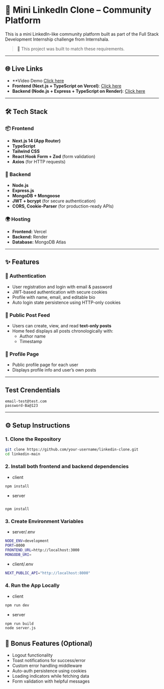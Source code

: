 # 🔗 Mini LinkedIn Clone – Community Platform

This is a mini LinkedIn-like community platform built as part of the Full Stack Development Internship challenge from Internshala.

> 📸 This project was built to match these requirements.

---

## 🌐 Live Links
- **Video Demo [Click here](https://github.com/user-attachments/assets/da286cb8-7551-46d8-bd1b-80a7d40d1859)
- **Frontend (Next.js + TypeScript on Vercel)**: [Click here](https://linkdin-mauve.vercel.app/)
- **Backend (Node.js + Express + TypeScript on Render)**: [Click here](https://linkdin-g0nm.onrender.com)

---

## 🛠️ Tech Stack

### 📦 Frontend

- **Next.js 14 (App Router)**
- **TypeScript**
- **Tailwind CSS**
- **React Hook Form + Zod** (form validation)
- **Axios** (for HTTP requests)

### 🧠 Backend

- **Node.js**
- **Express.js**
- **MongoDB + Mongoose**
- **JWT + bcrypt** (for secure authentication)
- **CORS, Cookie-Parser** (for production-ready APIs)

### 🌍 Hosting

- **Frontend:** Vercel
- **Backend:** Render
- **Database:** MongoDB Atlas

---

## ✨ Features

### 🔐 Authentication

- User registration and login with email & password
- JWT-based authentication with secure cookies
- Profile with name, email, and editable bio
- Auto login state persistence using HTTP-only cookies

### 📝 Public Post Feed

- Users can create, view, and read **text-only posts**
- Home feed displays all posts chronologically with:
  - Author name
  - Timestamp

### 👤 Profile Page

- Public profile page for each user
- Displays profile info and user’s own posts

---

## Test Crendentials

```
email-test@test.com
password-Ba@123
```

---

## ⚙️ Setup Instructions

### 1. Clone the Repository

```bash
git clone https://github.com/your-username/linkedin-clone.git
cd linkedin-main
```

### 2. Install both frontend and backend dependencies

- client

```bash
npm install
```

- server

```

npm install
```

### 3. Create Environment Variables

- server/.env

```bash
NODE_ENV=development
PORT=8000
FRONTEND_URL=http://localhost:3000
MONGODB_URI=
```

- client/.env

```bash
NEXT_PUBLIC_API="http://localhost:8000"
```

### 4. Run the App Locally

- client

```bash
npm run dev

```

- server

```bash
npm run build
node server.js

```

## 🧪 Bonus Features (Optional)

- Logout functionality
- Toast notifications for success/error
- Custom error handling middleware
- Auto-auth persistence using cookies
- Loading indicators while fetching data
- Form validation with helpful messages
